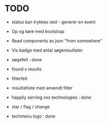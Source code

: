  # TODO
 - status kan trykkes ned - generer en event

 - Op og køre med bootstrap

 - Read components as json "from somewhere"

 - Vis badge med antal søgeresultater 

 - søgefelt : done

 - found x results

 - filterfelt 

 - resultatliste med anvendt filter

 - happily serving xxx technologies : done

 - star / flag / change 
 - techmenu logo : done